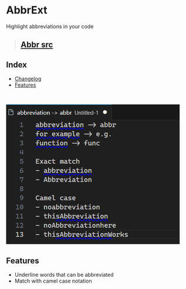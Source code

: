 # AbbrExt

Highlight abbreviations in your code

> ## [Abbr src](https://github.com/abbrcode/abbreviations-in-code)

## Index
- [Changelog](https://github.com/T1xx1/AbbrExt/blob/main/CHANGELOG.md)
- [Features](#features)

<br />

![](https://raw.githubusercontent.com/T1xx1/AbbrExt/main/img/matches.png)

## Features

- Underline words that can be abbreviated
- Match with camel case notation
